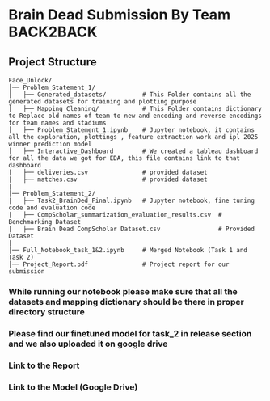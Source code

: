 # Brain Dead Submission By Team BACK2BACK

## Project Structure

```
Face_Unlock/
│── Problem_Statement_1/             
│   ├── Generated_datasets/          # This Folder contains all the generated datasets for training and plotting purpose
│   ├── Mapping_Cleaning/            # This Folder contains dictionary to Replace old names of team to new and encoding and reverse encodings for team names and stadiums
│   ├── Problem_Statement_1.ipynb    # Jupyter notebook, it contains all the exploration, plottings , feature extraction work and ipl 2025 winner prediction model 
│   ├── Interactive_Dashboard        # We created a tableau dashboard for all the data we got for EDA, this file contains link to that dashboard
|   ├── deliveries.csv               # provided dataset 
|   ├── matches.csv                  # provided dataset
|
│── Problem_Statement_2/              
|   ├── Task2_BrainDed_Final.ipynb   # Jupyter notebook, fine tuning code and evaluation code
|   ├── CompScholar_summarization_evaluation_results.csv  # Benchmarking Dataset
|   ├── Brain Dead CompScholar Dataset.csv                # Provided Dataset
|
│── Full_Notebook_task_1&2.ipynb     # Merged Notebook (Task 1 and Task 2)
│── Project_Report.pdf               # Project report for our submission
```

### While running our notebook please make sure that all the datasets and mapping dictionary should be there in proper directory structure

### Please find our finetuned model for task_2 in release section and we also uploaded it on google drive 

### Link to the Report

### Link to the Model (Google Drive)

